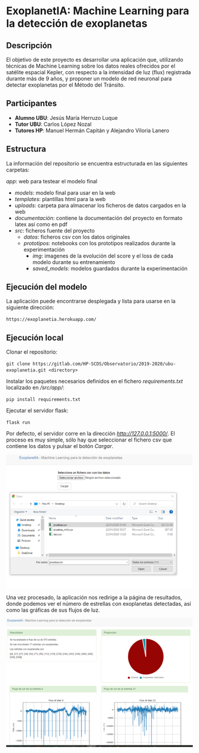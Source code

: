# ExoplanetIA: Machine Learning para la detección de exoplanetas

## Descripción

El objetivo de este proyecto es desarrollar una aplicación que, utilizando técnicas de Machine Learning sobre los datos reales ofrecidos por el satélite espacial Kepler, con respecto a la intensidad de luz (flux) registrada durante más de 9 años, y proponer un modelo de red neuronal para detectar exoplanetas por el Método del Tránsito.

## Participantes

- **Alumno UBU**: Jesús María Herruzo Luque
- **Tutor UBU**: Carlos López Nozal
- **Tutores HP**: Manuel Hermán Capitán y Alejandro Viloria Lanero

## Estructura

La información del repositorio se encuentra estructurada en las siguientes carpetas:

*app*: web para testear el modelo final
  - *models*: modelo final para usar en la web
  - *templates*: plantillas html para la web
  - *uploads*: carpeta para almacenar los ficheros de datos cargados en la web
- *documentación*: contiene la documentación del proyecto en formato latex así como en pdf
- *src*: ficheros fuente del proyecto
  - *datos*: ficheros csv con los datos originales
  - *prototipos*: notebooks con los prototipos realizados durante la experimentación 
    - *img*: imagenes de la evolución del score y el loss de cada modelo durante su entrenamiento
    - *saved_models*: modelos guardados durante la experimentación

## Ejecución del modelo

La aplicación puede encontrarse desplegada y lista para usarse en la siguiente dirección:

`https://exoplanetia.herokuapp.com/`

## Ejecución local

Clonar el repositorio:

`git clone https://gitlab.com/HP-SCDS/Observatorio/2019-2020/ubu-exoplanetia.git <directory>`

Instalar los paquetes necesarios definidos en el fichero *requirements.txt* localizado en */src/app/*:

`pip install requirements.txt`

Ejecutar el servidor flask:

`flask run`

Por defecto, el servidor corre en la dirección *http://127.0.0.1:5000/*. El proceso es muy simple, sólo hay que seleccionar el fichero csv que contiene los datos y pulsar el botón *Cargar*.

![alt text](./documentacion/img/web_cargar_datos.png "Cargar fichero de datos")

Una vez procesado, la aplicación nos redirige a la página de resultados, donde podemos ver el número de estrellas con exoplanetas detectadas, así como las gráficas de sus flujos de luz.

![alt text](./documentacion/img/web_resultados.png "Resultado de analizar el fichero")


